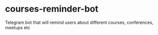# courses-reminder-bot
Telegram bot that will remind users about different courses, conferences, meetups etc
